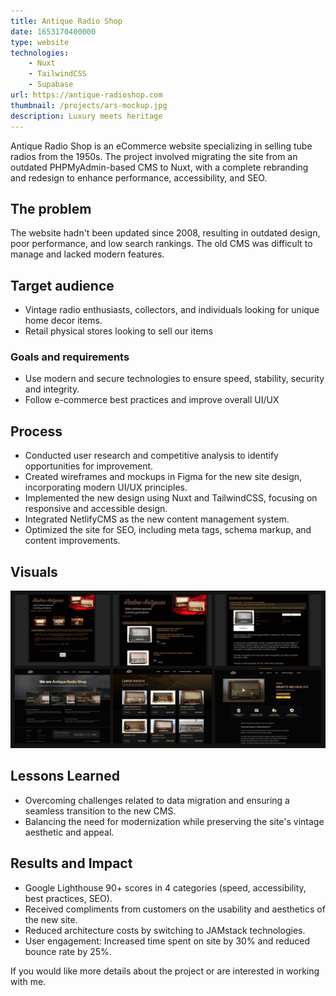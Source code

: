```yaml
---
title: Antique Radio Shop
date: 1653170400000
type: website
technologies:
    - Nuxt
    - TailwindCSS
    - Supabase
url: https://antique-radioshop.com
thumbnail: /projects/ars-mockup.jpg
description: Luxury meets heritage
---
```

Antique Radio Shop is an eCommerce website specializing in selling tube radios from the 1950s. The project involved migrating the site from an outdated PHPMyAdmin-based CMS to Nuxt, with a complete rebranding and redesign to enhance performance, accessibility, and SEO.
## The problem

The website hadn't been updated since 2008, resulting in outdated design, poor performance, and low search rankings. The old CMS was difficult to manage and lacked modern features.

## Target audience
- Vintage radio enthusiasts, collectors, and individuals looking for unique home decor items.
- Retail physical stores looking to sell our items
### Goals and requirements
- Use modern and secure technologies to ensure speed, stability, security and integrity.
- Follow e-commerce best practices and improve overall UI/UX

## Process
- Conducted user research and competitive analysis to identify opportunities for improvement.
- Created wireframes and mockups in Figma for the new site design, incorporating modern UI/UX principles.
- Implemented the new design using Nuxt and TailwindCSS, focusing on responsive and accessible design.
- Integrated NetlifyCMS as the new content management system.
- Optimized the site for SEO, including meta tags, schema markup, and content improvements.

## Visuals
![Before & after](/projects/ars-comparison.jpg)

## Lessons Learned

- Overcoming challenges related to data migration and ensuring a seamless transition to the new CMS.
- Balancing the need for modernization while preserving the site's vintage aesthetic and appeal.

## Results and Impact
- Google Lighthouse 90+ scores in 4 categories (speed, accessibility, best practices, SEO).
- Received compliments from customers on the usability and aesthetics of the new site.
- Reduced architecture costs by switching to JAMstack technologies.
- User engagement: Increased time spent on site by 30% and reduced bounce rate by 25%.

If you would like more details about the project or are interested in working with me.